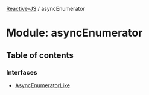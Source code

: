 [Reactive-JS](../README.md) / asyncEnumerator

# Module: asyncEnumerator

## Table of contents

### Interfaces

- [AsyncEnumeratorLike](../interfaces/asyncEnumerator.AsyncEnumeratorLike.md)
